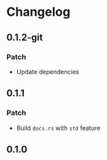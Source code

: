 # Changelog

## 0.1.2-git

### Patch

- Update dependencies

## 0.1.1

### Patch

- Build `docs.rs` with `std` feature

## 0.1.0

<!-- Update PR number to skip CHANGELOG.md test: #0 -->

